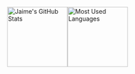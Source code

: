 <img alt="Jaime's GitHub Stats" height="140em"  src="https://github-readme-stats.vercel.app/api?username=Snakzx-C&theme=material-palenight&show_icons=true"><img alt="Most Used Languages" height="140em" src="https://github-readme-stats.vercel.app/api/top-langs/?username=Snakzx-C&hide=html&layout=compact&theme=material-palenight">
